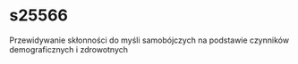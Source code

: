 # s25566
Przewidywanie skłonności do myśli samobójczych na podstawie czynników demograficznych i zdrowotnych
